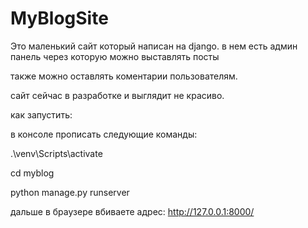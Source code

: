 # MyBlogSite

Это маленький сайт который написан на django.
в нем есть админ панель через которую можно выставлять посты

также можно оставлять коментарии пользователям.

сайт сейчас в разработке и выглядит не красиво.

как запустить:

в консоле прописать следующие команды:

.\venv\Scripts\activate

cd myblog

python manage.py runserver

дальше в браузере вбиваете адрес:
http://127.0.0.1:8000/
